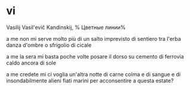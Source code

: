 # vi

Vasilij Vasil'evič Kandinskij, %
Цветные линии%

a me
non mi serve molto più di un salto
imprevisto di sentiero tra l'erba
danza d'ombre o sfrigolio di cicale

a me
la sera mi basta poche volte
posare il dorso su cemento di ferrovia
caldo ancora di sole

a me
credete mi ci voglia un'altra notte
di carne colma e di sangue
e di insondabilmente alieni fiati marini
per acconsentire a questa estate?
